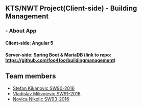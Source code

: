 ##  KTS/NWT Project(Client-side) - Building Management

### - About App 

#### Client-side: Angular 5 
#### Server-side: Spring Boot & MariaDB (link to repo: https://github.com/foo4foo/buildingmanagement)



## Team members
* [Stefan Kikanovic SW90-2016](https://github.com/foo4foo)
* [Vladislav Milivojevic SW91-2016](https://github.com/Vladk2)
* [Novica Nikolic SW93-2016](https://github.com/nole23)
